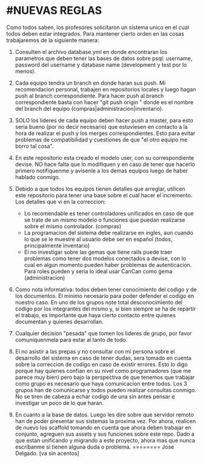 #NUEVAS REGLAS
========
Como todos saben, los profesores solicitaron un sistema unico en el cual todos deben estar integrados. Para mantener cierto orden en las cosas trabajaremos de la siguiente manera:

1) Consulten el archivo database.yml en donde encontraran los parametros que deben tener las bases de datos sobre psql: username, password del username y database name (development y test por lo menos).

2) Cada equipo tendra un branch en donde haran sus push. Mi recomendacion personal, trabajen en repositorios locales y luego hagan push al branch correspondiente. Para hacer push al branch correspondiente basta con hacer "git push origin <branch>" donde <branch> es el nombre del branch del equipo (compras|administracion|inventario).

3) SOLO los lideres de cada equipo deben hacer push a master, para esto seria bueno (por no decir necesario) que estuviesen en contacto a la hora de realizar el push y los merges correspondientes. Esto para evitar problemas de compatibilidad y cuestiones de que "el otro equipo me borro tal cosa".

4) En este repositorio esta creado el modelo user, con su correspondiente devise. NO hace falta que lo modifiquen y en caso de tener que hacerlo primero notifiquenme y avisenle a los demas equipos luego de haber hablado conmigo.

5) Debido a que todos los equipos tienen detalles que arreglar, utilicen este repositorio para tener una base sobre el cual hacer el incremento. Los detalles que vi en la correccion:
	- Lo recomendable es tener controladores unificados en caso de que se trate de un mismo modelo o funciones que puedan realizarse sobre el mismo controlador. (compras)
	- La programacion del sistema debe realizarse en ingles, aun cuando lo que se le muestre al usuario debe ser en español (todos, principalmente inventario)
	- El no investigar sobre las gemas que tiene rails puede traer problemas como tener dos modelos conectados a devise, con lo cual en algun momento pueden haber problemas de autenticacion. Para roles pueden y seria lo ideal usar CanCan como gema (administracion)

6) Como nota informativa: todos deben tener conocimiento del codigo y de los documentos. El minimo necesario para poder defender el codigo en nuestro caso. En uno de los grupos note total desconocimiento del codigo por los integrantes del mismo y, si bien siempre se ha de repartir el trabajo, es importante que haya cierto contacto entre quienes documentan y quienes desarrollan.

7) Cualquier decision "pesada" que tomen los lideres de grupo, por favor comuniquenmela para estar al tanto de todo.

8) El no asistir a las prepas y no consultar con mi persona sobre el desarrollo del sistema en caso de tener dudas, sera tomado en cuenta sobre la correccion de codigo en caso de existir errores. Esto lo digo porque hay quienes confian en su nivel como programadores (que me parece muy bien) pero bajo la perspectiva de que tenemos que trabajar como grupo es necesario que haya comunicacion entre todos. Los 3 grupos han de comunicarse y todos pueden realizar consultas conmigo. No se tiren de cabeza a echar codigo de una sin antes pensar e investigar un poco de lo que haran.

9) En cuanto a la base de datos. Luego les dire sobre que servidor remoto han de poder presentar sus sistemas la proxima vez. Por ahora, realicen de nuevo los scaffold tomando en cuenta que ahora deben trabajar en conjunto, agreguen sus assets y sus funciones sobre este repo. Dado a que estan unificando y migrando a este proyecto, ahora mas que nunca escribanme si tienen alguna duda o problema.
========
Jose Delgado.
[va sin acentos]